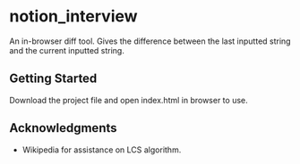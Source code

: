 # notion_interview

An in-browser diff tool. Gives the difference between the last inputted string and the current inputted string. 

## Getting Started

Download the project file and open index.html in browser to use. 


## Acknowledgments

* Wikipedia for assistance on LCS algorithm.
